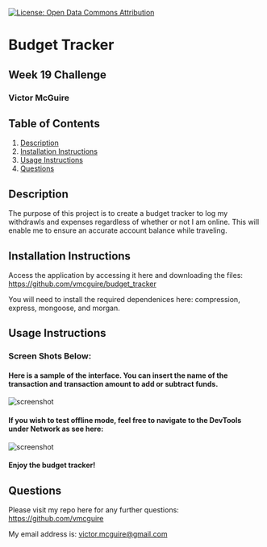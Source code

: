 [![License: Open Data Commons Attribution](https://img.shields.io/badge/License-ODC_BY-brightgreen.svg)](https://opendatacommons.org/licenses/by/)

# Budget Tracker

## Week 19 Challenge

### Victor McGuire

## Table of Contents

1. [Description](#Description)
2. [Installation Instructions](#Installation-Instructions)
3. [Usage Instructions](#Usage-Instructions)
4. [Questions](#Questions)

## Description

The purpose of this project is to create a budget tracker to log my withdrawls and expenses regardless of whether or not I am online. This will enable me to ensure an accurate account balance while traveling.

## Installation Instructions

Access the application by accessing it here and downloading the files: https://github.com/vmcguire/budget_tracker

You will need to install the required dependenices here: compression, express, mongoose, and morgan.

## Usage Instructions

### Screen Shots Below:

#### Here is a sample of the interface. You can insert the name of the transaction and transaction amount to add or subtract funds.

![screenshot](assets/images/1.png)

#### If you wish to test offline mode, feel free to navigate to the DevTools under Network as see here:

![screenshot](assets/images/2.png)

#### Enjoy the budget tracker!

## Questions

Please visit my repo here for any further questions: <https://github.com/vmcguire>

My email address is: <victor.mcguire@gmail.com>
